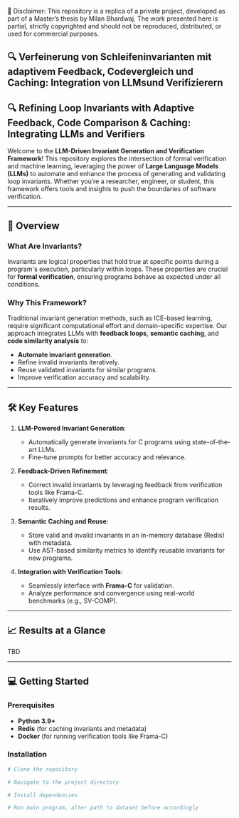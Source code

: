 🚨 Disclaimer: This repository is a replica of a private project, developed as part of a Master’s thesis by Milan Bhardwaj. 
The work presented here is partial, strictly copyrighted and should not be reproduced, distributed, or used for commercial purposes.

## 🔍 Verfeinerung von Schleifeninvarianten mit adaptivem Feedback, Codevergleich und Caching: Integration von LLMsund Verifizierern

## 🔍 Refining Loop Invariants with Adaptive Feedback, Code Comparison & Caching: Integrating LLMs and Verifiers

Welcome to the **LLM-Driven Invariant Generation and Verification Framework**! This repository explores the intersection of formal verification and machine learning, leveraging the power of **Large Language Models (LLMs)** to automate and enhance the process of generating and validating loop invariants. Whether you’re a researcher, engineer, or student, this framework offers tools and insights to push the boundaries of software verification.


---

## 🚀 **Overview**

### What Are Invariants?
Invariants are logical properties that hold true at specific points during a program's execution, particularly within loops. These properties are crucial for **formal verification**, ensuring programs behave as expected under all conditions.

### Why This Framework?
Traditional invariant generation methods, such as ICE-based learning, require significant computational effort and domain-specific expertise. Our approach integrates LLMs with **feedback loops**, **semantic caching**, and **code similarity analysis** to:
- **Automate invariant generation**.
- Refine invalid invariants iteratively.
- Reuse validated invariants for similar programs.
- Improve verification accuracy and scalability.

---

## 🛠️ **Key Features**

1. **LLM-Powered Invariant Generation**:
    - Automatically generate invariants for C programs using state-of-the-art LLMs.
    - Fine-tune prompts for better accuracy and relevance.

2. **Feedback-Driven Refinement**:
    - Correct invalid invariants by leveraging feedback from verification tools like Frama-C.
    - Iteratively improve predictions and enhance program verification results.

3. **Semantic Caching and Reuse**:
    - Store valid and invalid invariants in an in-memory database (Redis) with metadata.
    - Use AST-based similarity metrics to identify reusable invariants for new programs.

4. **Integration with Verification Tools**:
    - Seamlessly interface with **Frama-C** for validation.
    - Analyze performance and convergence using real-world benchmarks (e.g., SV-COMP).

---

## 📈 **Results at a Glance**
TBD

---

## 💻 **Getting Started**

### Prerequisites
- **Python 3.9+**
- **Redis** (for caching invariants and metadata)
- **Docker** (for running verification tools like Frama-C)

### Installation
```bash
# Clone the repository

# Navigate to the project directory

# Install dependencies

# Run main program, alter path to dataset before accordingly
